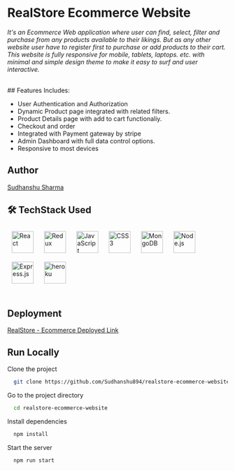 
# RealStore Ecommerce Website

*It's an Ecommerce Web application where user can find, select, filter and purchase from any products available to their likings. But as any other website user have to register first to purchase or add products to their cart. This website is fully responsive for mobile, tablets, laptops. etc. with minimal and simple design theme to make it easy to surf and user interactive.*

<br/>
## Features Includes: 

- User Authentication and Authorization
- Dynamic Product page integrated with related filters.
- Product Details page with add to cart functionaliy.
- Checkout and order
- Integrated with Payment gateway by stripe
- Admin Dashboard with full data control options.
- Responsive to most devices
## Author

[Sudhanshu Sharma](https://www.github.com/Sudhanshu894)


## 🛠 TechStack Used

<div>  
<a href="https://reactjs.org/" target="_blank"><img style="margin: 10px" src="https://profilinator.rishav.dev/skills-assets/react-original-wordmark.svg" alt="React" height="50" /></a>  
<a href="https://redux.js.org/" target="_blank"><img style="margin: 10px" src="https://profilinator.rishav.dev/skills-assets/redux-original.svg" alt="Redux" height="50" /></a>  
<a href="https://www.javascript.com/" target="_blank"><img style="margin: 10px" src="https://profilinator.rishav.dev/skills-assets/javascript-original.svg" alt="JavaScript" height="50" /></a> 
<a href="https://www.w3schools.com/css/" target="_blank"><img style="margin: 10px" src="https://profilinator.rishav.dev/skills-assets/css3-original-wordmark.svg" alt="CSS3" height="50" /></a>  
 <a href="https://www.mongodb.com/" target="_blank"><img style="margin: 10px" src="https://profilinator.rishav.dev/skills-assets/mongodb-original-wordmark.svg" alt="MongoDB" height="50" /></a>  
<a href="https://nodejs.org/" target="_blank"><img style="margin: 10px" src="https://profilinator.rishav.dev/skills-assets/nodejs-original-wordmark.svg" alt="Node.js" height="50" /></a>  
<a href="https://expressjs.com/" target="_blank"><img style="margin: 10px" src="https://profilinator.rishav.dev/skills-assets/express-original-wordmark.svg" alt="Express.js" height="50" /></a>  
<a href="https://www.heroku.com/" target="_blank"><img style="margin: 10px" src="https://media-exp1.licdn.com/dms/image/C4E0BAQGmNZMDOpmMQg/company-logo_200_200/0/1519905610801?e=2147483647&v=beta&t=y372VIX1duemyS-L8Dopqyw4zhIP-XF6liv8gSFWXyw" alt="heroku" height="50" /></a>  
</div>

<br/>

## Deployment

[RealStore - Ecommerce Deployed Link](https://realstore-mern-ecommerce.cyclic.app/)


## Run Locally

Clone the project

```bash
  git clone https://github.com/Sudhanshu894/realstore-ecommerce-website.git
```

Go to the project directory

```bash
  cd realstore-ecommerce-website
```

Install dependencies

```bash
  npm install
```

Start the server

```bash
  npm run start
```

